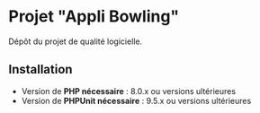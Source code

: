 # Projet "Appli Bowling"

Dépôt du projet de qualité logicielle.

## Installation
* Version de **PHP nécessaire** : 8.0.x ou versions ultérieures
* Version de **PHPUnit nécessaire** : 9.5.x ou versions ultérieures
